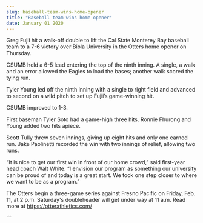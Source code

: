 ```yaml
---
slug: baseball-team-wins-home-opener
title: "Baseball team wins home opener"
date: January 01 2020
---
```


 
<p>
  Greg Fujii hit a walk-off double to lift the Cal State Monterey Bay baseball
  team to a 7-6 victory over Biola University in the Otters home opener on
  Thursday.
</p>
<p>
  CSUMB held a 6-5 lead entering the top of the ninth inning. A single, a walk
  and an error allowed the Eagles to load the bases; another walk scored the
  tying run.
</p>
<p>
  Tyler Young led off the ninth inning with a single to right field and advanced
  to second on a wild pitch to set up Fujii’s game-winning hit.
</p>
<p>CSUMB improved to 1-3.</p>
<p>
  First baseman Tyler Soto had a game-high three hits. Ronnie Fhurong and Young
  added two hits apiece.
</p>
<p>
  Scott Tully threw seven innings, giving up eight hits and only one earned run.
  Jake Paolinetti recorded the win with two innings of relief, allowing two
  runs.
</p>
<p>
  “It is nice to get our first win in front of our home crowd,” said first-year
  head coach Walt White. “I envision our program as something our university can
  be proud of and today is a great start. We took one step closer to where we
  want to be as a program.”
</p>
<p>
  The Otters begin a three-game series against Fresno Pacific on Friday, Feb.
  11, at 2 p.m. Saturday's doubleheader will get under way at 11 a.m. Read more
  at
  <a href="https://otterathletics.com/" title="https://otterathletics.com/"
    >https://otterathletics.com/</a
  >
</p>
```

